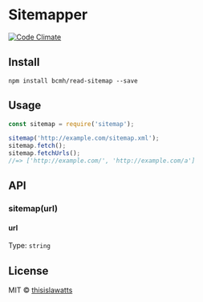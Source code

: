 Sitemapper
===

[![Code Climate](https://codeclimate.com/github/bcmh/sitemapper/badges/gpa.svg)](https://codeclimate.com/github/bcmh/sitemapper)

Install
---

```
npm install bcmh/read-sitemap --save
```

Usage
---

```js
const sitemap = require('sitemap');

sitemap('http://example.com/sitemap.xml');
sitemap.fetch();
sitemap.fetchUrls();
//=> ['http://example.com/', 'http://example.com/a']
```


API
---

### sitemap(url)

#### url

Type: `string`

License
---

MIT © [thisislawatts](http://bcmh.build)
